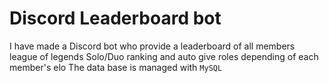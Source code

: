 # Discord Leaderboard bot
I have made a Discord bot who provide a leaderboard of all members league of legends Solo/Duo ranking and auto give roles depending of each member's elo
The data base is managed with `MySQL`
